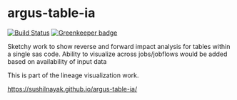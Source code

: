 # argus-table-ia

[![Build Status](https://travis-ci.org/sushilnayak/argus-table-ia.svg?branch=master)](https://travis-ci.org/sushilnayak/argus-table-ia) [![Greenkeeper badge](https://badges.greenkeeper.io/sushilnayak/argus-table-ia.svg)](https://greenkeeper.io/)

Sketchy work to show reverse and forward impact analysis for tables within a single sas code. Ability to visualize across jobs/jobflows would be added based on availability of input data

This is part of the lineage visualization work.

https://sushilnayak.github.io/argus-table-ia/
